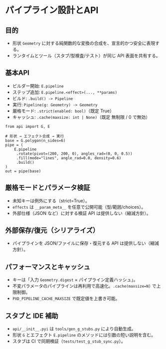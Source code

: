 # パイプライン設計とAPI

## 目的
- 形状 `Geometry` に対する純関数的な変換の合成を、宣言的かつ安全に表現する。
- ランタイムとツール（スタブ/型検査/テスト）が同じ API 表面を共有する。

## 基本API

- ビルダー開始: `E.pipeline`
- ステップ追加: `E.pipeline.<effect>(..., **params)`
- ビルド: `.build() -> Pipeline`
- 実行: `Pipeline(g: Geometry) -> Geometry`
- 厳格モード: `.strict(enabled: bool)`（既定 True）
- キャッシュ: `.cache(maxsize: int | None)`（既定 無制限 / 0 で無効）

```
from api import G, E

# 形状 → エフェクト合成 → 実行
base = G.polygon(n_sides=6)
pipe = (
    E.pipeline
     .rotate(pivot=(200, 200, 0), angles_rad=(0, 0, 0.5))
     .fill(mode="lines", angle_rad=0.0, density=0.6)
     .build()
)
out = pipe(base)
```

## 厳格モードとパラメータ検証
- 未知キーは例外にする（strict=True）。
- `effects` は `__param_meta__` を任意で公開可能（型/範囲/choices）。
- 外部仕様（JSON など）に対する検証 API は提供しない（縮減方針）。

## 外部保存/復元（シリアライズ）
- パイプラインを JSON/ファイルに保存・復元する API は提供しない（縮減方針）。

## パフォーマンスとキャッシュ
- キーは「入力 `Geometry.digest` × パイプライン定義ハッシュ」。
- 不変パラメータのパイプラインは再利用で高速化。`.cache(maxsize=N)` で上限制御。
- `PXD_PIPELINE_CACHE_MAXSIZE` で既定値を上書き可能。

## スタブと IDE 補助
- `api/__init__.pyi` は `tools/gen_g_stubs.py` により自動生成。
- 形状 `G` とエフェクト `E.pipeline` のメソッドには引数の短い説明を含む。
- スタブは CI で同期検証（`tests/test_g_stub_sync.py`）。
